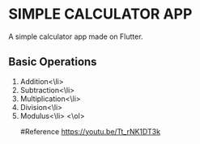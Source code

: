 # SIMPLE CALCULATOR APP

A simple calculator app made on Flutter.

## Basic Operations
<ol type='1'>
  <li>Addition<\li>
  <li>Subtraction<\li>
  <li>Multiplication<\li>
  <li>Division<\li>
  <li>Modulus<\li>
<\ol>    

#Reference
  https://youtu.be/Tt_rNK1DT3k
